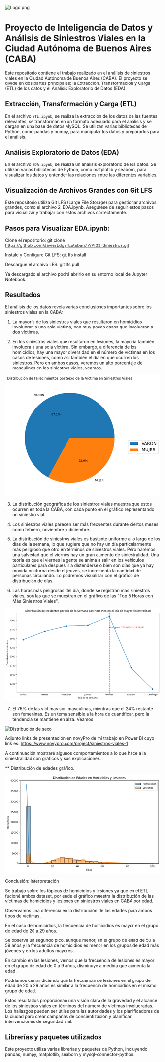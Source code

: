 ![Logo.png](https://github.com/JavierEdgarEsteban77/PI02/blob/7df46b2900c4000f56edb63e079ad3b8cdcf5115/Archivos%20ETL%20y%20EDA/Logo%20Siniestros.png)


# Proyecto de Inteligencia de Datos y Análisis de Siniestros Viales en la Ciudad Autónoma de Buenos Aires (CABA)

Este repositorio contiene el trabajo realizado en el análisis de siniestros viales en la Ciudad Autónoma de Buenos Aires (CABA). El proyecto se divide en dos partes principales: la Extracción, Transformación y Carga (ETL) de los datos y el Análisis Exploratorio de Datos (EDA).

## Extracción, Transformación y Carga (ETL)

En el archivo `ETL.ipynb`, se realiza la extracción de los datos de las fuentes relevantes, se transforman en un formato adecuado para el análisis y se cargan en una base de datos MySQL. Se utilizan varias bibliotecas de Python, como pandas y numpy, para manipular los datos y prepararlos para el análisis.

## Análisis Exploratorio de Datos (EDA)

En el archivo `EDA.ipynb`, se realiza un análisis exploratorio de los datos. Se utilizan varias bibliotecas de Python, como matplotlib y seaborn, para visualizar los datos y entender las relaciones entre las diferentes variables.

## Visualización de Archivos Grandes con Git LFS

Este repositorio utiliza Git LFS (Large File Storage) para gestionar archivos grandes, como el archivo 2_EDA.ipynb. Asegúrese de seguir estos pasos para visualizar y trabajar con estos archivos correctamente.

## Pasos para Visualizar EDA.ipynb:

Clone el repositorio: git clone https://github.com/JavierEdgarEsteban77/PI02-Siniestros.git

Instale y Configure Git LFS: git lfs install

Descargue el archivo LFS: git lfs pull

Ya descargado el archivo podrá abrirlo en su entorno local de Jupyter Notebook.

## Resultados

El análisis de los datos revela varias conclusiones importantes sobre los siniestros viales en la CABA:

1. La mayoría de los siniestros viales que resultaron en homicidios involucran a una sola víctima, con muy pocos casos que involucran a dos víctimas.

2. En los siniestros viales que resultaron en lesiones, la mayoría también involucra a una sola víctima. Sin embargo, a diferencia de los homicidios, hay una mayor diversidad en el número de víctimas en los casos de lesiones, como así también el día en que ocurren los siniestros. Pero en ambos casos, veremos un alto porcentaje de masculinos en los siniestros viales, veamos.

![Distribución de fallecimientos](https://github.com/JavierEdgarEsteban77/PI02-Siniestros/blob/3cfa5fbf348637e0bb79617b7d46d46c49e22a1d/Archivos%20ETL%20EDA%20KPIs/Im%C3%A1genes/Distribuci%C3%B3n%20de%20fallecimientos.png)

3. La distribución geográfica de los siniestros viales muestra que estos ocurren en toda la CABA, con cada punto en el gráfico representando un siniestro vial.

4. Los siniestros viales parecen ser más frecuentes durante ciertos meses como febrero, noviembre y diciembre.

5. La distribución de siniestros viales es bastante uniforme a lo largo de los días de la semana, lo que sugiere que no hay un día particularmente más peligroso que otro en términos de siniestros viales. Pero haremos una salvedad que el viernes hay un gran aumento de siniestralidad. Una teoría es que el viernes la gente se anima a salir en los vehículos particulares para despues ir a distenderse o bien son días que ya hay movida nocturna desde el jeuves, se incrementa la cantidad de personas circulando. Lo podremos visualizar con el gráfico de distribución de días.

6. Las horas más peligrosas del día, donde se registran más siniestros viales, son las que se muestran en el gráfico de las "Top 5 Horas con Más Siniestros Viales".

![Distribución de días](https://github.com/JavierEdgarEsteban77/PI02-Siniestros/blob/3bd5d1a90d9a597339bc993d94fd302c139d848f/Archivos%20ETL%20EDA%20KPIs/Im%C3%A1genes/Distribuci%C3%B3n%20de%20d%C3%ADas.png)


7. El 76% de las víctimas son masculinas, mientras que el 24% restante son femeninas. Es un tema sensible a la hora de cuantificar, pero la tendencia se mantiene en alza. Veamos

![Distribución de sexo](https://github.com/JavierEdgarEsteban77/PI02-Siniestros/blob/3bd5d1a90d9a597339bc993d94fd302c139d848f/Archivos%20ETL%20EDA%20KPIs/Im%C3%A1genes/Distribuciones.png)

Adjunto links de presentación en novyPro de mi trabajo en Power BI cuyo link es: https://www.novypro.com/project/siniestros-viales-1

A continuación mostraré algunos comportamientos a lo que hace a la siniestralidad con gráficos y sus explicaciones.

** Distribución de edades gráfico.

![Distribución de edades](https://github.com/JavierEdgarEsteban77/PI02-Siniestros/blob/3cfa5fbf348637e0bb79617b7d46d46c49e22a1d/Archivos%20ETL%20EDA%20KPIs/Im%C3%A1genes/Distribuci%C3%B3n%20de%20edades%20en%20homicidios.png)

Conclusión:
Interpretación

Se trabajo sobre los tópicos de homicidios y lesiones ya que en el ETL fucioné ambos dataset, por ende el gráfico muestra la distribución de las víctimas de homicidios y lesiones en siniestros viales en CABA por edad.

Observamos una diferencia en la distribución de las edades para ambos tipos de víctimas.

En el caso de homicidios, la frecuencia de homicidios es mayor en el grupo de edad de 20 a 29 años.

Se observa un segundo pico, aunque menor, en el grupo de edad de 50 a 59 años y la frecuencia de homicidios es menor en los grupos de edad más jóvenes y en los adultos mayores.

En cambio en las lesiones, vemos que la frecuencia de lesiones es mayor en el grupo de edad de 0 a 9 años, disminuye a medida que aumenta la edad.

Podríamos cerrar diciendo que la frecuencia de lesiones en el grupo de edad de 20 a 29 años es similar a la frecuencia de homicidios en el mismo grupo de edad.

Estos resultados proporcionan una visión clara de la gravedad y el alcance de los siniestros viales en términos del número de víctimas involucradas. Los hallazgos pueden ser útiles para las autoridades y los planificadores de la ciudad para crear campañas de concientización y planificar intervenciones de seguridad vial.

## Librerías y paquetes utilizados

Este proyecto utiliza varias librerías y paquetes de Python, incluyendo pandas, numpy, matplotlib, seaborn y mysql-connector-python.


